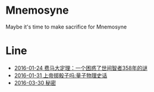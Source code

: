 # Mnemosyne
Maybe it's time to make sacrifice for Mnemosyne

# Line

* [2016-01-24 费马大定理：一个困惑了世间智者358年的谜](http://www.amazon.cn/gp/product/B00IX67JJ8?ref_=cm_cr_ryp_prd_ttl_sol_1)
* [2016-01-31 上帝掷骰子吗:量子物理史话](http://www.amazon.cn/gp/product/B009P4OZWG?psc=1&ref_=oh_aui_d_detailpage_o01_)
* [2016-03-30 秘密](http://www.amazon.cn/%E7%A7%98%E5%AF%86-%E4%B8%9C%E9%87%8E%E5%9C%AD%E5%90%BE/dp/B00HHK8LZ2/ref=sr_1_2?ie=UTF8&qid=1459433976&sr=8-2&keywords=%E7%A7%98%E5%AF%86)